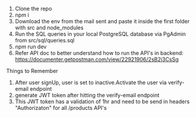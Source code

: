 1. Clone the repo
2. npm i
3. Download the env from the mail sent and paste it inside the first folder with src and node_modules
4. Run the SQL queries in your local PostgreSQL database via PgAdmin from src/sql/queries.sql
5. npm run dev
6. Refer API doc to better understand how to run the API's in backend: https://documenter.getpostman.com/view/22921906/2sB2j3CsSg

Things to Remember 
1. After user signUp, user is set to inactive.Activate the user via verify-email endpoint
2. generate JWT token after hitting the verify-email endpoint
3. This JWT token has a validation of 1hr and need to be send in headers "Authorizaton" for all /products API's